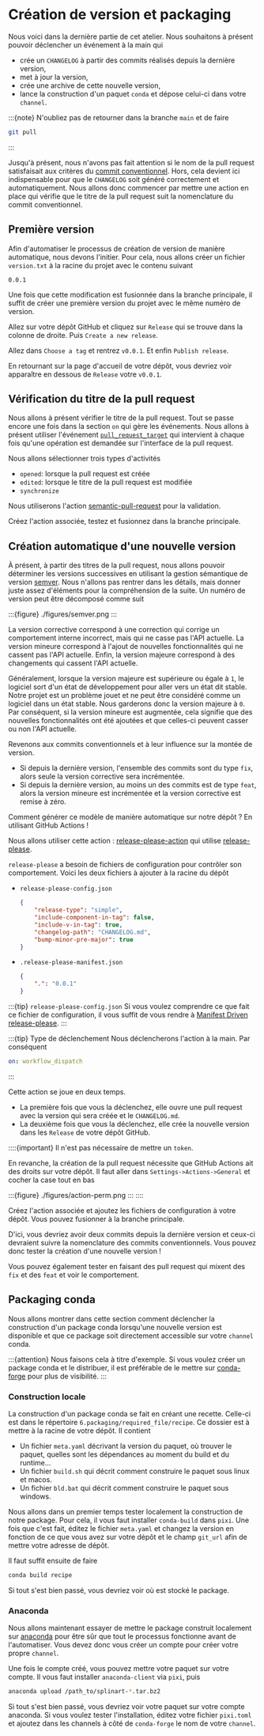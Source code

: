 # Création de version et packaging

Nous voici dans la dernière partie de cet atelier. Nous souhaitons à présent pouvoir déclencher un événement à la main qui

- crée un `CHANGELOG` à partir des commits réalisés depuis la dernière version,
- met à jour la version,
- crée une archive de cette nouvelle version,
- lance la construction d'un paquet `conda` et dépose celui-ci dans votre `channel`.

:::{note}
N'oubliez pas de retourner dans la branche `main` et de faire

```bash
git pull
```
:::

Jusqu'à présent, nous n'avons pas fait attention si le nom de la pull request satisfaisait aux critères du [commit conventionnel](#conventional-commits). Hors, cela devient ici indispensable pour que le `CHANGELOG` soit généré correctement et automatiquement. Nous allons donc commencer par mettre une action en place qui vérifie que le titre de la pull request suit la nomenclature du commit conventionnel.

## Première version

Afin d'automatiser le processus de création de version de manière automatique, nous devons l'initier. Pour cela, nous allons créer un fichier `version.txt` à la racine du projet avec le contenu suivant

```text
0.0.1
```

Une fois que cette modification est fusionnée dans la branche principale, il suffit de créer une première version du projet avec le même numéro de version.

Allez sur votre dépôt GitHub et cliquez sur `Release` qui se trouve dans la colonne de droite. Puis `Create a new release`.

Allez dans `Choose a tag` et rentrez `v0.0.1`. Et enfin `Publish release`.

En retournant sur la page d'accueil de votre dépôt, vous devriez voir apparaître en dessous de `Release` votre `v0.0.1`.

## Vérification du titre de la pull request

Nous allons à présent vérifier le titre de la pull request. Tout se passe encore une fois dans la section `on` qui gère les événements. Nous allons à présent utiliser l'événement [`pull_request_target`](https://docs.github.com/actions/using-workflows/events-that-trigger-workflows#pull_request_target) qui intervient à chaque fois qu'une opération est demandée sur l'interface de la pull request.

Nous allons sélectionner trois types d'activités

- `opened`: lorsque la pull request est créée
- `edited`: lorsque le titre de la pull request est modifiée
- `synchronize`

Nous utiliserons l'action [semantic-pull-request](https://github.com/marketplace/actions/semantic-pull-request) pour la validation.

Créez l'action associée, testez et fusionnez dans la branche principale.

## Création automatique d'une nouvelle version

À présent, à partir des titres de la pull request, nous allons pouvoir déterminer les versions successives en utilisant la gestion sémantique de version [semver](https://semver.org). Nous n'allons pas rentrer dans les détails, mais donner juste assez d'éléments pour la compréhension de la suite. Un numéro de version peut être décomposé comme suit

:::{figure} ./figures/semver.png
:::

La version corrective correspond à une correction qui corrige un comportement interne incorrect, mais qui ne casse pas l'API actuelle. La version mineure correspond à l'ajout de nouvelles fonctionnalités qui ne cassent pas l'API actuelle. Enfin, la version majeure correspond à des changements qui cassent l'API actuelle.

Généralement, lorsque la version majeure est supérieure ou égale à `1`, le logiciel sort d'un état de développement pour aller vers un état dit stable. Notre projet est un problème jouet et ne peut être considéré comme un logiciel dans un état stable. Nous garderons donc la version majeure à `0`. Par conséquent, si la version mineure est augmentée, cela signifie que des nouvelles fonctionnalités ont été ajoutées et que celles-ci peuvent casser ou non l'API actuelle.

Revenons aux commits conventionnels et à leur influence sur la montée de version.

- Si depuis la dernière version, l'ensemble des commits sont du type `fix`, alors seule la version corrective sera incrémentée.
- Si depuis la dernière version, au moins un des commits est de type `feat`, alors la version mineure est incrémentée et la version corrective est remise à zéro.

Comment générer ce modèle de manière automatique sur notre dépôt ? En utilisant GitHub Actions !

Nous allons utiliser cette action : [release-please-action](https://github.com/marketplace/actions/release-please-action) qui utilise [release-please](https://github.com/googleapis/release-please).

`release-please` a besoin de fichiers de configuration pour contrôler son comportement. Voici les deux fichiers à ajouter à la racine du dépôt

- `release-please-config.json`
    ```json
    {
        "release-type": "simple",
        "include-component-in-tag": false,
        "include-v-in-tag": true,
        "changelog-path": "CHANGELOG.md",
        "bump-minor-pre-major": true
    }
    ```

- `.release-please-manifest.json`
    ```json
    {
        ".": "0.0.1"
    }
    ```

:::{tip} `release-please-config.json`
Si vous voulez comprendre ce que fait ce fichier de configuration, il vous suffit de vous rendre à [Manifest Driven release-please](https://github.com/googleapis/release-please/blob/main/docs/manifest-releaser.md).
:::

:::{tip} Type de déclenchement
Nous déclencherons l'action à la main. Par conséquent

```yaml
on: workflow_dispatch
```
:::

Cette action se joue en deux temps.
- La première fois que vous la déclenchez, elle ouvre une pull request avec la version qui sera créée et le `CHANGELOG.md`.
- La deuxième fois que vous la déclenchez, elle crée la nouvelle version dans les `Release` de votre dépôt GitHub.

::::{important}
Il n'est pas nécessaire de mettre un `token`.

En revanche, la création de la pull request nécessite que GitHub Actions ait des droits sur votre dépôt. Il faut aller dans `Settings->Actions->General` et cocher la case tout en bas

:::{figure} ./figures/action-perm.png
:::
::::

Créez l'action associée et ajoutez les fichiers de configuration à votre dépôt. Vous pouvez fusionner à la branche principale.

D'ici, vous devriez avoir deux commits depuis la dernière version et ceux-ci devraient suivre la nomenclature des commits conventionnels. Vous pouvez donc tester la création d'une nouvelle version !

Vous pouvez également tester en faisant des pull request qui mixent des `fix` et des `feat` et voir le comportement.

## Packaging conda

Nous allons montrer dans cette section comment déclencher la construction d'un package conda lorsqu'une nouvelle version est disponible et que ce package soit directement accessible sur votre `channel` conda.

:::{attention}
Nous faisons cela à titre d'exemple. Si vous voulez créer un package conda et le distribuer, il est préférable de le mettre sur [conda-forge](https://conda-forge.org/docs/maintainer/adding_pkgs.html) pour plus de visibilité.
:::

### Construction locale

La construction d'un package conda se fait en créant une recette. Celle-ci est dans le répertoire `6.packaging/required_file/recipe`. Ce dossier est à mettre à la racine de votre dépôt. Il contient

- Un fichier `meta.yaml` décrivant la version du paquet, où trouver le paquet, quelles sont les dépendances au moment du build et du runtime...
- Un fichier `build.sh` qui décrit comment construire le paquet sous linux et macos.
- Un fichier `bld.bat` qui décrit comment construire le paquet sous windows.

Nous allons dans un premier temps tester localement la construction de notre package. Pour cela, il vous faut installer `conda-build` dans `pixi`. Une fois que c'est fait, éditez le fichier `meta.yaml` et changez la version en fonction de ce que vous avez sur votre dépôt et le champ `git_url` afin de mettre votre adresse de dépôt.

Il faut suffit ensuite de faire

```bash
conda build recipe
```

Si tout s'est bien passé, vous devriez voir où est stocké le package.

### Anaconda

Nous allons maintenant essayer de mettre le package construit localement sur [anaconda](https://anaconda.org/) pour être sûr que tout le processus fonctionne avant de l'automatiser. Vous devez donc vous créer un compte pour créer votre propre `channel`.

Une fois le compte créé, vous pouvez mettre votre paquet sur votre compte. Il vous faut installer `anaconda-client` via `pixi`, puis

```bash
anaconda upload /path_to/splinart-*.tar.bz2
```

Si tout s'est bien passé, vous devriez voir votre paquet sur votre compte anaconda. Si vous voulez tester l'installation, éditez votre fichier `pixi.toml` et ajoutez dans les channels à côté de `conda-forge` le nom de votre `channel`.

